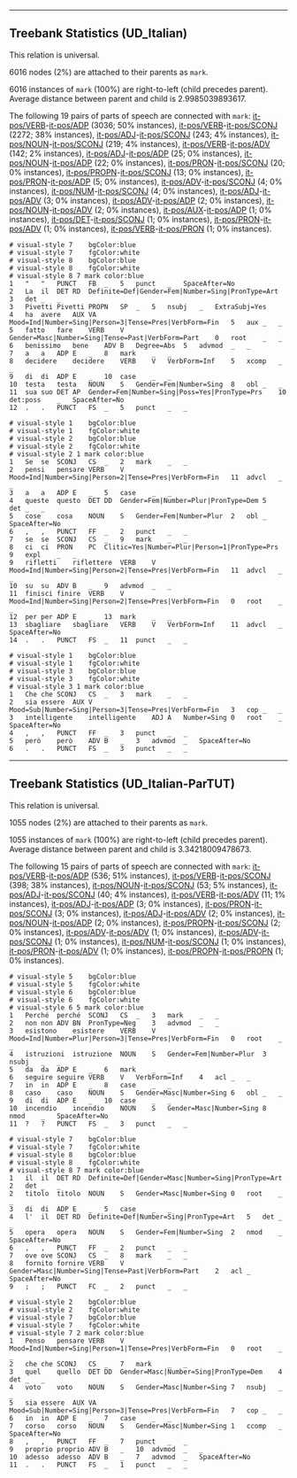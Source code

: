 

--------------------------------------------------------------------------------

## Treebank Statistics (UD_Italian)

This relation is universal.

6016 nodes (2%) are attached to their parents as `mark`.

6016 instances of `mark` (100%) are right-to-left (child precedes parent).
Average distance between parent and child is 2.9985039893617.

The following 19 pairs of parts of speech are connected with `mark`: [it-pos/VERB]()-[it-pos/ADP]() (3036; 50% instances), [it-pos/VERB]()-[it-pos/SCONJ]() (2272; 38% instances), [it-pos/ADJ]()-[it-pos/SCONJ]() (243; 4% instances), [it-pos/NOUN]()-[it-pos/SCONJ]() (219; 4% instances), [it-pos/VERB]()-[it-pos/ADV]() (142; 2% instances), [it-pos/ADJ]()-[it-pos/ADP]() (25; 0% instances), [it-pos/NOUN]()-[it-pos/ADP]() (22; 0% instances), [it-pos/PRON]()-[it-pos/SCONJ]() (20; 0% instances), [it-pos/PROPN]()-[it-pos/SCONJ]() (13; 0% instances), [it-pos/PRON]()-[it-pos/ADP]() (5; 0% instances), [it-pos/ADV]()-[it-pos/SCONJ]() (4; 0% instances), [it-pos/NUM]()-[it-pos/SCONJ]() (4; 0% instances), [it-pos/ADJ]()-[it-pos/ADV]() (3; 0% instances), [it-pos/ADV]()-[it-pos/ADP]() (2; 0% instances), [it-pos/NOUN]()-[it-pos/ADV]() (2; 0% instances), [it-pos/AUX]()-[it-pos/ADP]() (1; 0% instances), [it-pos/DET]()-[it-pos/SCONJ]() (1; 0% instances), [it-pos/PRON]()-[it-pos/ADV]() (1; 0% instances), [it-pos/VERB]()-[it-pos/PRON]() (1; 0% instances).


~~~ conllu
# visual-style 7	bgColor:blue
# visual-style 7	fgColor:white
# visual-style 8	bgColor:blue
# visual-style 8	fgColor:white
# visual-style 8 7 mark	color:blue
1	"	"	PUNCT	FB	_	5	punct	_	SpaceAfter=No
2	La	il	DET	RD	Definite=Def|Gender=Fem|Number=Sing|PronType=Art	3	det	_	_
3	Pivetti	Pivetti	PROPN	SP	_	5	nsubj	_	ExtraSubj=Yes
4	ha	avere	AUX	VA	Mood=Ind|Number=Sing|Person=3|Tense=Pres|VerbForm=Fin	5	aux	_	_
5	fatto	fare	VERB	V	Gender=Masc|Number=Sing|Tense=Past|VerbForm=Part	0	root	_	_
6	benissimo	bene	ADV	B	Degree=Abs	5	advmod	_	_
7	a	a	ADP	E	_	8	mark	_	_
8	decidere	decidere	VERB	V	VerbForm=Inf	5	xcomp	_	_
9	di	di	ADP	E	_	10	case	_	_
10	testa	testa	NOUN	S	Gender=Fem|Number=Sing	8	obl	_	_
11	sua	suo	DET	AP	Gender=Fem|Number=Sing|Poss=Yes|PronType=Prs	10	det:poss	_	SpaceAfter=No
12	.	.	PUNCT	FS	_	5	punct	_	_

~~~


~~~ conllu
# visual-style 1	bgColor:blue
# visual-style 1	fgColor:white
# visual-style 2	bgColor:blue
# visual-style 2	fgColor:white
# visual-style 2 1 mark	color:blue
1	Se	se	SCONJ	CS	_	2	mark	_	_
2	pensi	pensare	VERB	V	Mood=Ind|Number=Sing|Person=2|Tense=Pres|VerbForm=Fin	11	advcl	_	_
3	a	a	ADP	E	_	5	case	_	_
4	queste	questo	DET	DD	Gender=Fem|Number=Plur|PronType=Dem	5	det	_	_
5	cose	cosa	NOUN	S	Gender=Fem|Number=Plur	2	obl	_	SpaceAfter=No
6	,	,	PUNCT	FF	_	2	punct	_	_
7	se	se	SCONJ	CS	_	9	mark	_	_
8	ci	ci	PRON	PC	Clitic=Yes|Number=Plur|Person=1|PronType=Prs	9	expl	_	_
9	rifletti	riflettere	VERB	V	Mood=Ind|Number=Sing|Person=2|Tense=Pres|VerbForm=Fin	11	advcl	_	_
10	su	su	ADV	B	_	9	advmod	_	_
11	finisci	finire	VERB	V	Mood=Ind|Number=Sing|Person=2|Tense=Pres|VerbForm=Fin	0	root	_	_
12	per	per	ADP	E	_	13	mark	_	_
13	sbagliare	sbagliare	VERB	V	VerbForm=Inf	11	advcl	_	SpaceAfter=No
14	.	.	PUNCT	FS	_	11	punct	_	_

~~~


~~~ conllu
# visual-style 1	bgColor:blue
# visual-style 1	fgColor:white
# visual-style 3	bgColor:blue
# visual-style 3	fgColor:white
# visual-style 3 1 mark	color:blue
1	Che	che	SCONJ	CS	_	3	mark	_	_
2	sia	essere	AUX	V	Mood=Sub|Number=Sing|Person=3|Tense=Pres|VerbForm=Fin	3	cop	_	_
3	intelligente	intelligente	ADJ	A	Number=Sing	0	root	_	SpaceAfter=No
4	,	,	PUNCT	FF	_	3	punct	_	_
5	però	però	ADV	B	_	3	advmod	_	SpaceAfter=No
6	.	.	PUNCT	FS	_	3	punct	_	_

~~~




--------------------------------------------------------------------------------

## Treebank Statistics (UD_Italian-ParTUT)

This relation is universal.

1055 nodes (2%) are attached to their parents as `mark`.

1055 instances of `mark` (100%) are right-to-left (child precedes parent).
Average distance between parent and child is 3.34218009478673.

The following 15 pairs of parts of speech are connected with `mark`: [it-pos/VERB]()-[it-pos/ADP]() (536; 51% instances), [it-pos/VERB]()-[it-pos/SCONJ]() (398; 38% instances), [it-pos/NOUN]()-[it-pos/SCONJ]() (53; 5% instances), [it-pos/ADJ]()-[it-pos/SCONJ]() (40; 4% instances), [it-pos/VERB]()-[it-pos/ADV]() (11; 1% instances), [it-pos/ADJ]()-[it-pos/ADP]() (3; 0% instances), [it-pos/PRON]()-[it-pos/SCONJ]() (3; 0% instances), [it-pos/ADJ]()-[it-pos/ADV]() (2; 0% instances), [it-pos/NOUN]()-[it-pos/ADP]() (2; 0% instances), [it-pos/PROPN]()-[it-pos/SCONJ]() (2; 0% instances), [it-pos/ADV]()-[it-pos/ADV]() (1; 0% instances), [it-pos/ADV]()-[it-pos/SCONJ]() (1; 0% instances), [it-pos/NUM]()-[it-pos/SCONJ]() (1; 0% instances), [it-pos/PRON]()-[it-pos/ADV]() (1; 0% instances), [it-pos/PROPN]()-[it-pos/PROPN]() (1; 0% instances).


~~~ conllu
# visual-style 5	bgColor:blue
# visual-style 5	fgColor:white
# visual-style 6	bgColor:blue
# visual-style 6	fgColor:white
# visual-style 6 5 mark	color:blue
1	Perché	perché	SCONJ	CS	_	3	mark	_	_
2	non	non	ADV	BN	PronType=Neg	3	advmod	_	_
3	esistono	esistere	VERB	V	Mood=Ind|Number=Plur|Person=3|Tense=Pres|VerbForm=Fin	0	root	_	_
4	istruzioni	istruzione	NOUN	S	Gender=Fem|Number=Plur	3	nsubj	_	_
5	da	da	ADP	E	_	6	mark	_	_
6	seguire	seguire	VERB	V	VerbForm=Inf	4	acl	_	_
7	in	in	ADP	E	_	8	case	_	_
8	caso	caso	NOUN	S	Gender=Masc|Number=Sing	6	obl	_	_
9	di	di	ADP	E	_	10	case	_	_
10	incendio	incendio	NOUN	S	Gender=Masc|Number=Sing	8	nmod	_	SpaceAfter=No
11	?	?	PUNCT	FS	_	3	punct	_	_

~~~


~~~ conllu
# visual-style 7	bgColor:blue
# visual-style 7	fgColor:white
# visual-style 8	bgColor:blue
# visual-style 8	fgColor:white
# visual-style 8 7 mark	color:blue
1	il	il	DET	RD	Definite=Def|Gender=Masc|Number=Sing|PronType=Art	2	det	_	_
2	titolo	titolo	NOUN	S	Gender=Masc|Number=Sing	0	root	_	_
3	di	di	ADP	E	_	5	case	_	_
4	l'	il	DET	RD	Definite=Def|Number=Sing|PronType=Art	5	det	_	_
5	opera	opera	NOUN	S	Gender=Fem|Number=Sing	2	nmod	_	SpaceAfter=No
6	,	,	PUNCT	FF	_	2	punct	_	_
7	ove	ove	SCONJ	CS	_	8	mark	_	_
8	fornito	fornire	VERB	V	Gender=Masc|Number=Sing|Tense=Past|VerbForm=Part	2	acl	_	SpaceAfter=No
9	;	;	PUNCT	FC	_	2	punct	_	_

~~~


~~~ conllu
# visual-style 2	bgColor:blue
# visual-style 2	fgColor:white
# visual-style 7	bgColor:blue
# visual-style 7	fgColor:white
# visual-style 7 2 mark	color:blue
1	Penso	pensare	VERB	V	Mood=Ind|Number=Sing|Person=1|Tense=Pres|VerbForm=Fin	0	root	_	_
2	che	che	SCONJ	CS	_	7	mark	_	_
3	quel	quello	DET	DD	Gender=Masc|Number=Sing|PronType=Dem	4	det	_	_
4	voto	voto	NOUN	S	Gender=Masc|Number=Sing	7	nsubj	_	_
5	sia	essere	AUX	VA	Mood=Sub|Number=Sing|Person=3|Tense=Pres|VerbForm=Fin	7	cop	_	_
6	in	in	ADP	E	_	7	case	_	_
7	corso	corso	NOUN	S	Gender=Masc|Number=Sing	1	ccomp	_	SpaceAfter=No
8	,	,	PUNCT	FF	_	7	punct	_	_
9	proprio	proprio	ADV	B	_	10	advmod	_	_
10	adesso	adesso	ADV	B	_	7	advmod	_	SpaceAfter=No
11	.	.	PUNCT	FS	_	1	punct	_	_

~~~


